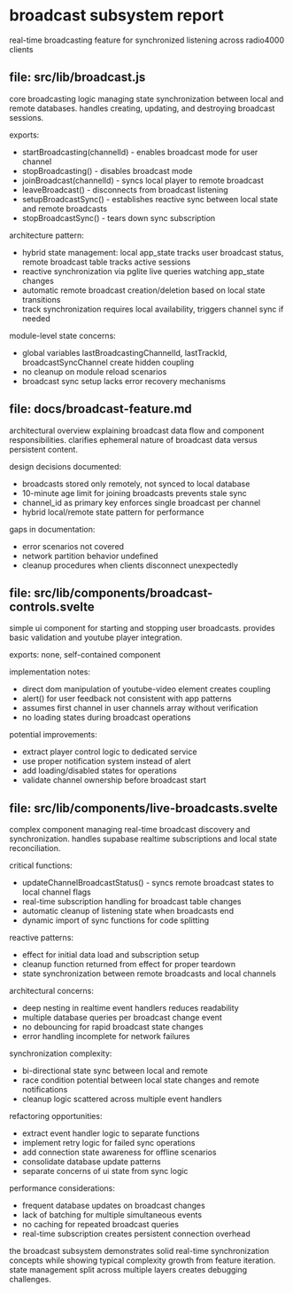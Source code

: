 # broadcast subsystem report

real-time broadcasting feature for synchronized listening across radio4000 clients

## file: src/lib/broadcast.js

core broadcasting logic managing state synchronization between local and remote databases. handles creating, updating, and destroying broadcast sessions.

exports:

- startBroadcasting(channelId) - enables broadcast mode for user channel
- stopBroadcasting() - disables broadcast mode
- joinBroadcast(channelId) - syncs local player to remote broadcast
- leaveBroadcast() - disconnects from broadcast listening
- setupBroadcastSync() - establishes reactive sync between local state and remote broadcasts
- stopBroadcastSync() - tears down sync subscription

architecture pattern:

- hybrid state management: local app_state tracks user broadcast status, remote broadcast table tracks active sessions
- reactive synchronization via pglite live queries watching app_state changes
- automatic remote broadcast creation/deletion based on local state transitions
- track synchronization requires local availability, triggers channel sync if needed

module-level state concerns:

- global variables lastBroadcastingChannelId, lastTrackId, broadcastSyncChannel create hidden coupling
- no cleanup on module reload scenarios
- broadcast sync setup lacks error recovery mechanisms

## file: docs/broadcast-feature.md

architectural overview explaining broadcast data flow and component responsibilities. clarifies ephemeral nature of broadcast data versus persistent content.

design decisions documented:

- broadcasts stored only remotely, not synced to local database
- 10-minute age limit for joining broadcasts prevents stale sync
- channel_id as primary key enforces single broadcast per channel
- hybrid local/remote state pattern for performance

gaps in documentation:

- error scenarios not covered
- network partition behavior undefined
- cleanup procedures when clients disconnect unexpectedly

## file: src/lib/components/broadcast-controls.svelte

simple ui component for starting and stopping user broadcasts. provides basic validation and youtube player integration.

exports: none, self-contained component

implementation notes:

- direct dom manipulation of youtube-video element creates coupling
- alert() for user feedback not consistent with app patterns
- assumes first channel in user channels array without verification
- no loading states during broadcast operations

potential improvements:

- extract player control logic to dedicated service
- use proper notification system instead of alert
- add loading/disabled states for operations
- validate channel ownership before broadcast start

## file: src/lib/components/live-broadcasts.svelte

complex component managing real-time broadcast discovery and synchronization. handles supabase realtime subscriptions and local state reconciliation.

critical functions:

- updateChannelBroadcastStatus() - syncs remote broadcast states to local channel flags
- real-time subscription handling for broadcast table changes
- automatic cleanup of listening state when broadcasts end
- dynamic import of sync functions for code splitting

reactive patterns:

- effect for initial data load and subscription setup
- cleanup function returned from effect for proper teardown
- state synchronization between remote broadcasts and local channels

architectural concerns:

- deep nesting in realtime event handlers reduces readability
- multiple database queries per broadcast change event
- no debouncing for rapid broadcast state changes
- error handling incomplete for network failures

synchronization complexity:

- bi-directional state sync between local and remote
- race condition potential between local state changes and remote notifications
- cleanup logic scattered across multiple event handlers

refactoring opportunities:

- extract event handler logic to separate functions
- implement retry logic for failed sync operations
- add connection state awareness for offline scenarios
- consolidate database update patterns
- separate concerns of ui state from sync logic

performance considerations:

- frequent database updates on broadcast changes
- lack of batching for multiple simultaneous events
- no caching for repeated broadcast queries
- real-time subscription creates persistent connection overhead

the broadcast subsystem demonstrates solid real-time synchronization concepts while showing typical complexity growth from feature iteration. state management split across multiple layers creates debugging challenges.

